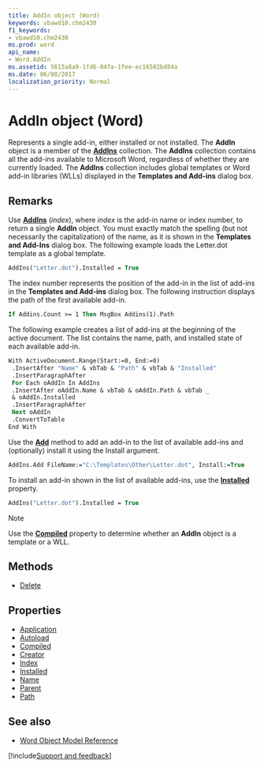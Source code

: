 ```yaml
---
title: AddIn object (Word)
keywords: vbawd10.chm2430
f1_keywords:
- vbawd10.chm2430
ms.prod: word
api_name:
- Word.AddIn
ms.assetid: 5615a8a9-1fd6-04fa-1fee-ec16502bd84a
ms.date: 06/08/2017
localization_priority: Normal
---
```



# AddIn object (Word)

Represents a single add-in, either installed or not installed. The **AddIn** object is a member of the **[AddIns](Word.addins.md)** collection. The **AddIns** collection contains all the add-ins available to Microsoft Word, regardless of whether they are currently loaded. The **AddIns** collection includes global templates or Word add-in libraries (WLLs) displayed in the **Templates and Add-ins** dialog box.


## Remarks

Use **[AddIns](Word.Application.AddIns.md)** (_index_), where _index_ is the add-in name or index number, to return a single **AddIn** object. You must exactly match the spelling (but not necessarily the capitalization) of the name, as it is shown in the **Templates and Add-Ins** dialog box. The following example loads the Letter.dot template as a global template.


```vb
AddIns("Letter.dot").Installed = True
```

The index number represents the position of the add-in in the list of add-ins in the **Templates and Add-ins** dialog box. The following instruction displays the path of the first available add-in.




```vb
If Addins.Count >= 1 Then MsgBox Addins(1).Path
```

The following example creates a list of add-ins at the beginning of the active document. The list contains the name, path, and installed state of each available add-in.




```vb
With ActiveDocument.Range(Start:=0, End:=0) 
 .InsertAfter "Name" & vbTab & "Path" & vbTab & "Installed" 
 .InsertParagraphAfter 
 For Each oAddIn In AddIns 
 .InsertAfter oAddIn.Name & vbTab & oAddIn.Path & vbTab _ 
 & oAddIn.Installed 
 .InsertParagraphAfter 
 Next oAddIn 
 .ConvertToTable 
End With
```

Use the **[Add](Word.AddIns.Add.md)** method to add an add-in to the list of available add-ins and (optionally) install it using the Install argument.




```vb
AddIns.Add FileName:="C:\Templates\Other\Letter.dot", Install:=True
```

To install an add-in shown in the list of available add-ins, use the **[Installed](Word.AddIn.Installed.md)** property.




```vb
AddIns("Letter.dot").Installed = True
```


> [!NOTE] 
> Use the **[Compiled](Word.AddIn.Compiled.md)** property to determine whether an **AddIn** object is a template or a WLL.


## Methods

- [Delete](Word.AddIn.Delete.md)

## Properties

- [Application](Word.AddIn.Application.md)
- [Autoload](Word.AddIn.Autoload.md)
- [Compiled](Word.AddIn.Compiled.md)
- [Creator](Word.AddIn.Creator.md)
- [Index](Word.AddIn.Index.md)
- [Installed](Word.AddIn.Installed.md)
- [Name](Word.AddIn.Name.md)
- [Parent](Word.AddIn.Parent.md)
- [Path](Word.AddIn.Path.md)


## See also

- [Word Object Model Reference](overview/Word/object-model.md)

[!include[Support and feedback](~/includes/feedback-boilerplate.md)]
